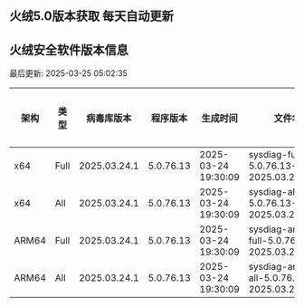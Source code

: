 ## 火绒5.0版本获取  每天自动更新 

<!-- TABLE_START -->

## 火绒安全软件版本信息

最后更新: 2025-03-25 05:02:35

| 架构    | 类型  | 病毒库版本 | 程序版本 | 生成时间 | 文件名 | 大小 | 下载链接 |
|---------|-------|------------|----------|----------|--------|------|----------|
| x64     | Full | 2025.03.24.1 | 5.0.76.13 | 2025-03-24 19:30:09 | sysdiag-full-5.0.76.13-2025.03.24.1.exe | 28.11M | [下载](https://down-tencent.huorong.cn/sysdiag-full-5.0.76.13-2025.03.24.1.exe) |
| x64     | All  | 2025.03.24.1 | 5.0.76.13 | 2025-03-24 19:30:09 | sysdiag-all-5.0.76.13-2025.03.24.1.exe | 28.11M | [下载](https://down-tencent.huorong.cn/sysdiag-all-5.0.76.13-2025.03.24.1.exe) |
| ARM64   | Full | 2025.03.24.1 | 5.0.76.13 | 2025-03-24 19:30:09 | sysdiag-arm64-full-5.0.76.13-2025.03.24.1.exe | 27.81M | [下载](https://down-tencent.huorong.cn/sysdiag-arm64-full-5.0.76.13-2025.03.24.1.exe) |
| ARM64   | All  | 2025.03.24.1 | 5.0.76.13 | 2025-03-24 19:30:09 | sysdiag-arm64-all-5.0.76.13-2025.03.24.1.exe | 27.81M | [下载](https://down-tencent.huorong.cn/sysdiag-arm64-all-5.0.76.13-2025.03.24.1.exe) |

<!-- TABLE_END -->
